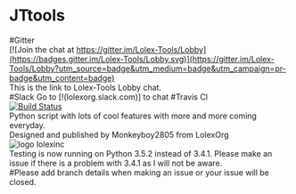 # JTtools
#Gitter<br>
[![Join the chat at https://gitter.im/Lolex-Tools/Lobby](https://badges.gitter.im/Lolex-Tools/Lobby.svg)](https://gitter.im/Lolex-Tools/Lobby?utm_source=badge&utm_medium=badge&utm_campaign=pr-badge&utm_content=badge)<br>
 This is the link to Lolex-Tools Lobby chat.<br>
#Slack
Go to [!(lolexorg.slack.com)] to chat
#Travis CI<br>
[![Build Status](https://travis-ci.org/LolexOrg/Lolex-Tools.svg?branch=master)](https://travis-ci.org/LolexOrg/Lolex-Tools)<br>
 Python script with lots of cool features with more and more coming everyday.<br>
 Designed and published by Monkeyboy2805 from LolexOrg<br>
![logo lolexinc](https://cloud.githubusercontent.com/assets/20478546/18632261/73560566-7e6e-11e6-986e-ba3e85ba8572.png)<br>
Testing is now running on Python 3.5.2 instead of 3.4.1. Please make an issue if there is a problem with 3.4.1 as I will not be aware.<br>
#Please add branch details when making an issue or your issue will be closed.
